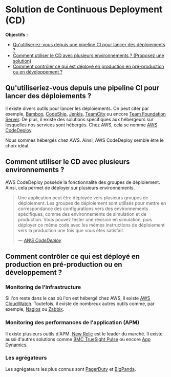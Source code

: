 Solution de Continuous Deployment (CD)
===
**Objectifs :**
- [Qu'utiliseriez-vous depuis une pipeline CI pour lancer des déploiements ?](#outil)
- [Comment utiliser le CD avec plusieurs environnements ? (Proposez une solution)](#cd)
- [Comment contrôler ce qui est déployé en production en pré-production ou en développement ?](#controle)


Qu'utiliseriez-vous depuis une pipeline CI pour lancer des déploiements ?<a id="outil"></a>
---
Il existe divers outils pour lancer les déploiements. On peut citer par exemple, [Bamboo](https://www.atlassian.com/software/bamboo), [CodeShip](https://codeship.com/), [Jenkis](https://jenkins.io/), [TeamCity](https://www.jetbrains.com/teamcity/) ou encore [Team Foundation Server](https://www.visualstudio.com/fr/tfs/). De plus, il existe des solutions spécifiques aux hébergeurs sur lesquelles nos services sont hébergés. Chez AWS, cela se nomme [AWS CodeDeploy](https://aws.amazon.com/fr/codedeploy/).

Nous sommes hébergés chez AWS. Ainsi, AWS CodeDeploy semble être le choix idéal.

Comment utiliser le CD avec plusieurs environnements ?<a id="cd"></a>
---
AWS CodeDeploy possède la fonctionnalité des groupes de déploiement. Ainsi, cela permet de déployer sur plusieurs environnements.

> Une application peut être déployée vers plusieurs groupes de déploiement. Les groupes de déploiement sont utilisés pour mettre en correspondance des configurations vers des environnements spécifiques, comme des environnements de simulation et de production. Vous pouvez tester une révision en simulation, puis déployer ce même code avec les mêmes instructions de déploiement vers la production une fois que vous êtes satisfait.
>
>— _[AWS CodeDeploy](https://aws.amazon.com/fr/codedeploy/details/)_


Comment contrôler ce qui est déployé en production en pré-production ou en développement ?<a id="controle"></a>
---

### Monitoring de l'infrastructure
Si l'on reste dans le cas où l'on est hébergé chez AWS, il existe [AWS CloudWatch](https://aws.amazon.com/fr/cloudwatch/). Toutefois, il existe de nombreux autres outils comme, par exemple, [Nagios](https://www.nagios.org/) ou [Zabbix](https://www.zabbix.com/).

### Monitoring des performances de l'application (APM)
Il existe plusieurs outils d'APM. [New Relic](https://newrelic.com/) est le leader du marché. Il existe aussi d'autres solutions comme [BMC TrueSight Pulse](http://truesightpulse.bmc.com/) ou encore [App Dynamics](https://www.appdynamics.com/).

### Les agrégateurs
Les agrégateurs les plus connus sont [PagerDuty](https://www.pagerduty.com/) et [BigPanda](https://bigpanda.io/).
